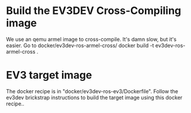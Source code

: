 Build the EV3DEV Cross-Compiling image
======================================
We use an qemu armel image to cross-compile. It's damn slow, but it's easier.
Go to docker/ev3dev-ros-armel-cross/
docker build -t ev3dev-ros-armel-cross .

EV3 target image
================
The docker recipe is in "docker/ev3dev-ros-ev3/Dockerfile". Follow the ev3dev
brickstrap instructions to build the target image using this docker recipe..
